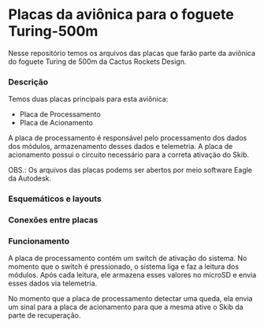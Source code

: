 # Placas da aviônica para o foguete Turing-500m

Nesse repositório temos os arquivos das placas que farão parte da aviônica do foguete Turing de 500m da Cactus Rockets Design.

### Descrição

Temos duas placas principais para esta aviônica:
- Placa de Processamento
- Placa de Acionamento

A placa de processamento é responsável pelo processamento dos dados dos módulos, armazenamento desses dados e telemetria. A placa de acionamento possui o circuito necessário para a correta ativação do Skib.

OBS.: Os arquivos das placas podems ser abertos por meio software Eagle da Autodesk.

### Esquemáticos e layouts

### Conexões entre placas

### Funcionamento

A placa de processamento contém um switch de ativação do sistema. No momento que o switch é pressionado, o sistema liga e faz a leitura dos módulos. Após cada leitura, ele armazena esses valores no microSD e envia esses dados via telemetria.

No momento que a placa de processamento detectar uma queda, ela envia um sinal para a placa de acionamento para que a mesma ative o Skib da parte de recuperação.